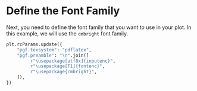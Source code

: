 # Define the Font Family

Next, you need to define the font family that you want to use in your plot. In this example, we will use the `cmbright` font family.

```python
plt.rcParams.update({
    "pgf.texsystem": "pdflatex",
    "pgf.preamble": "\n".join([
         r"\usepackage[utf8x]{inputenc}",
         r"\usepackage[T1]{fontenc}",
         r"\usepackage{cmbright}",
    ]),
})
```
